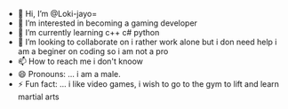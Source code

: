 - 👋 Hi, I’m @Loki-jayo=
- 👀 I’m interested in  becoming a gaming developer 
- 🌱 I’m currently learning  c++ c# python
- 💞️ I’m looking to collaborate on i rather work alone but i don need help i am a beginer on coding so i am not a pro 
- 📫 How to reach me i don't knoow 
- 😄 Pronouns: ...  i am a male.
- ⚡ Fun fact: ... i like video games, i wish to go to the gym to lift and learn martial arts 

<!---
Loki-jayo/Loki-jayo is a ✨ special ✨ repository because its `README.md` (this file) appears on your GitHub profile.
You can click the Preview link to take a look at your changes.
--
